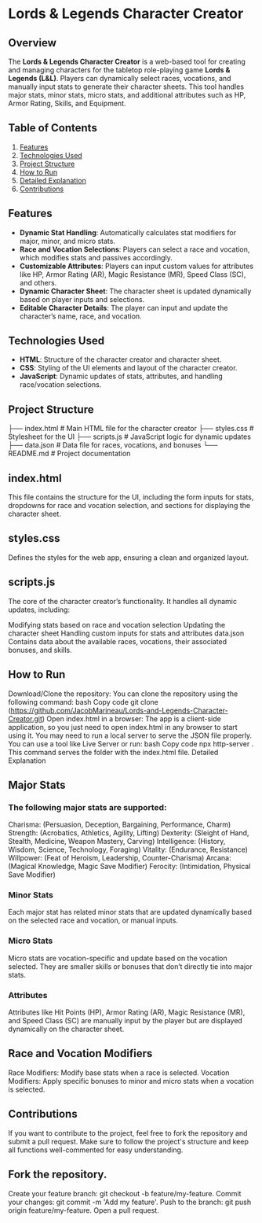 # Lords & Legends Character Creator

## Overview

The **Lords & Legends Character Creator** is a web-based tool for creating and managing characters for the tabletop role-playing game **Lords & Legends (L&L)**. Players can dynamically select races, vocations, and manually input stats to generate their character sheets. This tool handles major stats, minor stats, micro stats, and additional attributes such as HP, Armor Rating, Skills, and Equipment.

## Table of Contents
1. [Features](#features)
2. [Technologies Used](#technologies-used)
3. [Project Structure](#project-structure)
4. [How to Run](#how-to-run)
5. [Detailed Explanation](#detailed-explanation)
6. [Contributions](#contributions)

## Features

- **Dynamic Stat Handling**: Automatically calculates stat modifiers for major, minor, and micro stats.
- **Race and Vocation Selections**: Players can select a race and vocation, which modifies stats and passives accordingly.
- **Customizable Attributes**: Players can input custom values for attributes like HP, Armor Rating (AR), Magic Resistance (MR), Speed Class (SC), and others.
- **Dynamic Character Sheet**: The character sheet is updated dynamically based on player inputs and selections.
- **Editable Character Details**: The player can input and update the character’s name, race, and vocation.

## Technologies Used

- **HTML**: Structure of the character creator and character sheet.
- **CSS**: Styling of the UI elements and layout of the character creator.
- **JavaScript**: Dynamic updates of stats, attributes, and handling race/vocation selections.

## Project Structure


├── index.html         # Main HTML file for the character creator
├── styles.css         # Stylesheet for the UI
├── scripts.js         # JavaScript logic for dynamic updates
├── data.json          # Data file for races, vocations, and bonuses
└── README.md          # Project documentation
## index.html
This file contains the structure for the UI, including the form inputs for stats, dropdowns for race and vocation selection, and sections for displaying the character sheet.

## styles.css
Defines the styles for the web app, ensuring a clean and organized layout.

## scripts.js
The core of the character creator’s functionality. It handles all dynamic updates, including:

Modifying stats based on race and vocation selection
Updating the character sheet
Handling custom inputs for stats and attributes
data.json
Contains data about the available races, vocations, their associated bonuses, and skills.

## How to Run
Download/Clone the repository: You can clone the repository using the following command:
bash
Copy code
git clone (https://github.com/JacobMarineau/Lords-and-Legends-Character-Creator.git)
Open index.html in a browser: The app is a client-side application, so you just need to open index.html in any browser to start using it.
You may need to run a local server to serve the JSON file properly. You can use a tool like Live Server or run:
bash
Copy code
npx http-server .
This command serves the folder with the index.html file.
Detailed Explanation
## Major Stats
### The following major stats are supported:

Charisma: (Persuasion, Deception, Bargaining, Performance, Charm)
Strength: (Acrobatics, Athletics, Agility, Lifting)
Dexterity: (Sleight of Hand, Stealth, Medicine, Weapon Mastery, Carving)
Intelligence: (History, Wisdom, Science, Technology, Foraging)
Vitality: (Endurance, Resistance)
Willpower: (Feat of Heroism, Leadership, Counter-Charisma)
Arcana: (Magical Knowledge, Magic Save Modifier)
Ferocity: (Intimidation, Physical Save Modifier)
### Minor Stats
Each major stat has related minor stats that are updated dynamically based on the selected race and vocation, or manual inputs.
### Micro Stats
Micro stats are vocation-specific and update based on the vocation selected. They are smaller skills or bonuses that don’t directly tie into major stats.
### Attributes
Attributes like Hit Points (HP), Armor Rating (AR), Magic Resistance (MR), and Speed Class (SC) are manually input by the player but are displayed dynamically on the character sheet.

## Race and Vocation Modifiers
Race Modifiers: Modify base stats when a race is selected.
Vocation Modifiers: Apply specific bonuses to minor and micro stats when a vocation is selected.
## Contributions
If you want to contribute to the project, feel free to fork the repository and submit a pull request. Make sure to follow the project's structure and keep all functions well-commented for easy understanding.

## Fork the repository.
Create your feature branch: git checkout -b feature/my-feature.
Commit your changes: git commit -m 'Add my feature'.
Push to the branch: git push origin feature/my-feature.
Open a pull request.
